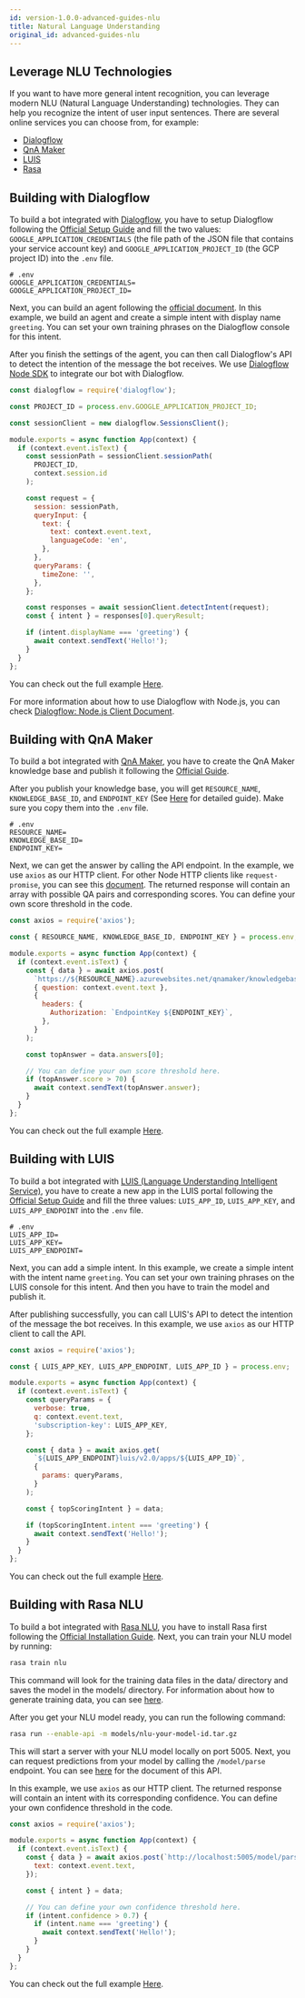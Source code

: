 ```yaml
---
id: version-1.0.0-advanced-guides-nlu
title: Natural Language Understanding
original_id: advanced-guides-nlu
---
```


## Leverage NLU Technologies

If you want to have more general intent recognition, you can leverage modern NLU (Natural Language Understanding) technologies. They can help you recognize the intent of user input sentences. There are several online services you can choose from, for example:

- [Dialogflow](advanced-guides-nlu.md#building-with-dialogflow)
- [QnA Maker](advanced-guides-nlu.md#building-with-qna-maker)
- [LUIS](advanced-guides-nlu.md#building-with-luis)
- [Rasa](advanced-guides-nlu.md#building-with-rasa-nlu)

## Building with Dialogflow

To build a bot integrated with [Dialogflow](https://dialogflow.com/), you have to setup Dialogflow following the [Official Setup Guide](https://cloud.google.com/dialogflow/docs/quick/setup) and fill the two values: `GOOGLE_APPLICATION_CREDENTIALS` (the file path of the JSON file that contains your service account key) and `GOOGLE_APPLICATION_PROJECT_ID` (the GCP project ID) into the `.env` file.

```
# .env
GOOGLE_APPLICATION_CREDENTIALS=
GOOGLE_APPLICATION_PROJECT_ID=
```

Next, you can build an agent following the [official document](https://cloud.google.com/dialogflow/docs/quick/build-agent). In this example, we build an agent and create a simple intent with display name `greeting`. You can set your own training phrases on the Dialogflow console for this intent.

After you finish the settings of the agent, you can then call Dialogflow's API to detect the intention of the message the bot receives. We use [Dialogflow Node SDK](https://github.com/googleapis/nodejs-dialogflow) to integrate our bot with Dialogflow.

```js
const dialogflow = require('dialogflow');

const PROJECT_ID = process.env.GOOGLE_APPLICATION_PROJECT_ID;

const sessionClient = new dialogflow.SessionsClient();

module.exports = async function App(context) {
  if (context.event.isText) {
    const sessionPath = sessionClient.sessionPath(
      PROJECT_ID,
      context.session.id
    );

    const request = {
      session: sessionPath,
      queryInput: {
        text: {
          text: context.event.text,
          languageCode: 'en',
        },
      },
      queryParams: {
        timeZone: '',
      },
    };

    const responses = await sessionClient.detectIntent(request);
    const { intent } = responses[0].queryResult;

    if (intent.displayName === 'greeting') {
      await context.sendText('Hello!');
    }
  }
};
```

You can check out the full example [Here](https://github.com/Yoctol/bottender/tree/master/examples/with-dialogflow).

For more information about how to use Dialogflow with Node.js, you can check [Dialogflow: Node.js Client Document](https://googleapis.dev/nodejs/dialogflow/latest/index.html).

## Building with QnA Maker

To build a bot integrated with [QnA Maker](https://www.qnamaker.ai/), you have to create the QnA Maker knowledge base and publish it following the [Official Guide](https://docs.microsoft.com/en-us/azure/cognitive-services/qnamaker/quickstarts/create-publish-knowledge-base).

After you publish your knowledge base, you will get `RESOURCE_NAME`, `KNOWLEDGE_BASE_ID`, and `ENDPOINT_KEY` (See [Here](https://docs.microsoft.com/en-us/azure/cognitive-services/qnamaker/quickstarts/get-answer-from-knowledge-base-using-url-tool?pivots=url-test-tool-postman) for detailed guide). Make sure you copy them into the `.env` file.

```
# .env
RESOURCE_NAME=
KNOWLEDGE_BASE_ID=
ENDPOINT_KEY=
```

Next, we can get the answer by calling the API endpoint. In the example, we use `axios` as our HTTP client. For other Node HTTP clients like `request-promise`, you can see this [document](https://docs.microsoft.com/en-us/azure/cognitive-services/qnamaker/quickstarts/get-answer-from-knowledge-base-nodejs). The returned response will contain an array with possible QA pairs and corresponding scores. You can define your own score threshold in the code.

```js
const axios = require('axios');

const { RESOURCE_NAME, KNOWLEDGE_BASE_ID, ENDPOINT_KEY } = process.env;

module.exports = async function App(context) {
  if (context.event.isText) {
    const { data } = await axios.post(
      `https://${RESOURCE_NAME}.azurewebsites.net/qnamaker/knowledgebases/${KNOWLEDGE_BASE_ID}/generateAnswer`,
      { question: context.event.text },
      {
        headers: {
          Authorization: `EndpointKey ${ENDPOINT_KEY}`,
        },
      }
    );

    const topAnswer = data.answers[0];

    // You can define your own score threshold here.
    if (topAnswer.score > 70) {
      await context.sendText(topAnswer.answer);
    }
  }
};
```

You can check out the full example [Here](https://github.com/Yoctol/bottender/tree/master/examples/with-qna-maker).

## Building with LUIS

To build a bot integrated with [LUIS (Language Understanding Intelligent Service)](https://luis.ai/), you have to create a new app in the LUIS portal following the [Official Setup Guide](https://docs.microsoft.com/en-us/azure/cognitive-services/LUIS/get-started-portal-build-app) and fill the three values: `LUIS_APP_ID`, `LUIS_APP_KEY`, and `LUIS_APP_ENDPOINT` into the `.env` file.

```
# .env
LUIS_APP_ID=
LUIS_APP_KEY=
LUIS_APP_ENDPOINT=
```

Next, you can add a simple intent. In this example, we create a simple intent with the intent name `greeting`. You can set your own training phrases on the LUIS console for this intent. And then you have to train the model and publish it.

After publishing successfully, you can call LUIS's API to detect the intention of the message the bot receives. In this example, we use `axios` as our HTTP client to call the API.

```js
const axios = require('axios');

const { LUIS_APP_KEY, LUIS_APP_ENDPOINT, LUIS_APP_ID } = process.env;

module.exports = async function App(context) {
  if (context.event.isText) {
    const queryParams = {
      verbose: true,
      q: context.event.text,
      'subscription-key': LUIS_APP_KEY,
    };

    const { data } = await axios.get(
      `${LUIS_APP_ENDPOINT}luis/v2.0/apps/${LUIS_APP_ID}`,
      {
        params: queryParams,
      }
    );

    const { topScoringIntent } = data;

    if (topScoringIntent.intent === 'greeting') {
      await context.sendText('Hello!');
    }
  }
};
```

You can check out the full example [Here](https://github.com/Yoctol/bottender/tree/master/examples/with-luis.ai).

## Building with Rasa NLU

To build a bot integrated with [Rasa NLU](https://rasa.com/docs/rasa/nlu/about/), you have to install Rasa first following the [Official Installation Guide](https://rasa.com/docs/rasa/user-guide/installation/). Next, you can train your NLU model by running:

```sh
rasa train nlu
```

This command will look for the training data files in the data/ directory and saves the model in the models/ directory. For information about how to generate training data, you can see [here](https://rasa.com/docs/rasa/nlu/training-data-format/).

After you get your NLU model ready, you can run the following command:

```sh
rasa run --enable-api -m models/nlu-your-model-id.tar.gz
```

This will start a server with your NLU model locally on port 5005. Next, you can request predictions from your model by calling the `/model/parse` endpoint. You can see [here](https://rasa.com/docs/rasa/api/http-api/#operation/parseModelMessage) for the document of this API.

In this example, we use `axios` as our HTTP client. The returned response will contain an intent with its corresponding confidence. You can define your own confidence threshold in the code.

```js
const axios = require('axios');

module.exports = async function App(context) {
  if (context.event.isText) {
    const { data } = await axios.post(`http://localhost:5005/model/parse`, {
      text: context.event.text,
    });

    const { intent } = data;

    // You can define your own confidence threshold here.
    if (intent.confidence > 0.7) {
      if (intent.name === 'greeting') {
        await context.sendText('Hello!');
      }
    }
  }
};
```

You can check out the full example [Here](https://github.com/Yoctol/bottender/tree/master/examples/with-rasa).
